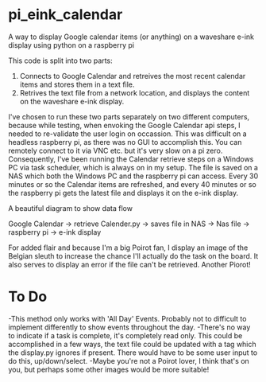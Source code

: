 # pi_eink_calendar
A way to display Google calendar items (or anything) on a waveshare e-ink display using python on a raspberry pi


This code is split into two parts:

1) Connects to Google Calendar and retreives the most recent calendar items and stores them in a text file.
2) Retrives the text file from a network location, and displays the content on the waveshare e-ink display.

I've chosen to run these two parts separately on two different computers, because while testing, when envoking the Google Calendar api steps, I needed to re-validate the user login on occassion. This was difficult on a headless raspberry pi, as there was no GUI to accomplish this. You can remotely connect to it via VNC etc. but it's very slow on a pi zero. Consequently, I've been running the Calendar retrieve steps on a Windows PC via task scheduler, which is always on in my setup. The file is saved on a NAS which both the Windows PC and the raspberry pi can access. Every 30 minutes or so the Calendar items are refreshed, and every 40 minutes or so the raspberry pi gets the latest file and displays it on the e-ink display.

A beautiful diagram to show data flow

Google Calendar -> retrieve Calender.py -> saves file in NAS -> Nas file -> raspberry pi -> e-ink display

For added flair and because I'm a big Poirot fan, I display an image of the Belgian sleuth to increase the chance I'll actually do the task on the board. It also serves to display an error if the file can't be retrieved. Another Piorot!

To Do
==================
-This method only works with 'All Day' Events. Probably not to difficult to implement differently to show events throughout the day.
-There's no way to indicate if a task is complete, it's completely read only. This could be accomplished in a few ways, the text file could be updated with a tag which the display.py ignores if present. There would have to be some user input to do this, up/down/select.
-Maybe you're not a Poirot lover, I think that's on you, but perhaps some other images would be more suitable!
